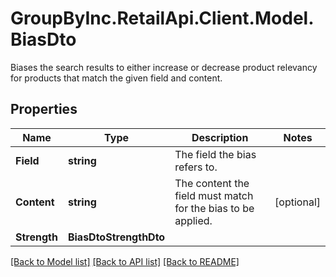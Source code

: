 # GroupByInc.RetailApi.Client.Model.BiasDto
Biases the search results to either increase or decrease product relevancy for products that match the given field and content.

## Properties

Name | Type | Description | Notes
------------ | ------------- | ------------- | -------------
**Field** | **string** | The field the bias refers to. | 
**Content** | **string** | The content the field must match for the bias to be applied. | [optional] 
**Strength** | **BiasDtoStrengthDto** |  | 

[[Back to Model list]](../README.md#documentation-for-models) [[Back to API list]](../README.md#documentation-for-api-endpoints) [[Back to README]](../README.md)

